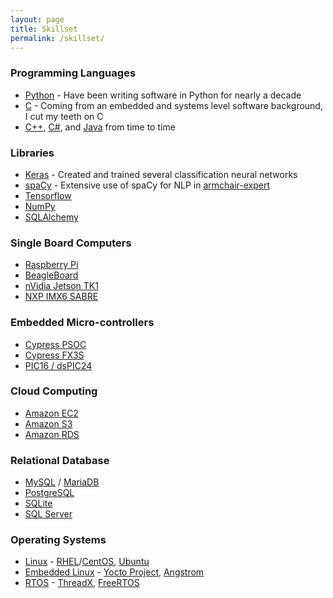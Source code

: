 ```yaml
---
layout: page
title: Skillset
permalink: /skillset/
---
```


### Programming Languages
- [Python][python] - Have been writing software in Python for nearly a decade
- [C][c] - Coming from an embedded and systems level software background, I cut my teeth on C
- [C++][cpp], [C#][csharp], and [Java][java] from time to time

### Libraries
- [Keras][keras] - Created and trained several classification neural networks
- [spaCy][spacy] - Extensive use of spaCy for NLP in [armchair-expert][armchair-expert]
- [Tensorflow][tensorflow]
- [NumPy][numpy]
- [SQLAlchemy][sqlalchemy]

### Single Board Computers
- [Raspberry Pi][pi]
- [BeagleBoard][beagleboard]
- [nVidia Jetson TK1][tk1]
- [NXP IMX6 SABRE][sabre]

### Embedded Micro-controllers
- [Cypress PSOC][cypress]
- [Cypress FX3S][cypress]
- [PIC16 / dsPIC24][pic]

### Cloud Computing
- [Amazon EC2][ec2]
- [Amazon S3][s3]
- [Amazon RDS][rds]

### Relational Database
- [MySQL][mysql] / [MariaDB][mariadb]
- [PostgreSQL][postgresql]
- [SQLite][sqlite]
- [SQL Server][sqlserver]

### Operating Systems
- [Linux][linux] - [RHEL][rhel]/[CentOS][centos], [Ubuntu][ubuntu]
- [Embedded Linux][linux] - [Yocto Project][yocto], [Angstrom][angstrom]
- [RTOS][rtos] - [ThreadX][threadx], [FreeRTOS][freertos]

[python]: https://www.python.org
[c]: https://en.wikipedia.org/wiki/C_(programming_language)
[cpp]: https://isocpp.org
[csharp]: https://en.wikipedia.org/wiki/C_Sharp_(programming_language)
[java]: https://java.com/en/

[armchair-expert]: https://github.com/csvance/armchair-expert

[keras]: https://keras.io
[tensorflow]: https://www.tensorflow.org
[spacy]: https://spacy.io
[numpy]: http://www.numpy.org
[sqlalchemy]: http://www.sqlalchemy.org

[pi]: https://www.raspberrypi.org
[tk1]: http://www.nvidia.com/object/jetson-tk1-embedded-dev-kit.html
[sabre]: https://www.nxp.com/support/developer-resources/hardware-development-tools/sabre-development-system/sabre-platform-for-smart-devices-based-on-the-i.mx-6-series:RDIMX6SABREPLAT
[beagleboard]: https://beagleboard.org

[cypress]: http://www.cypress.com/products/microcontrollers-mcus
[pic]: http://www.microchip.com/design-centers/microcontrollers

[mysql]: https://www.mysql.com
[mariadb]: https://mariadb.com
[postgresql]: https://www.postgresql.org
[sqlite]: https://www.sqlite.org
[sqlserver]: https://www.microsoft.com/en-us/sql-server/sql-server-2016

[ec2]: https://aws.amazon.com/ec2/
[s3]: https://aws.amazon.com/s3/
[rds]: https://aws.amazon.com/rds/

[linux]: https://www.linux.org
[rhel]: https://www.redhat.com/en/technologies/linux-platforms/enterprise-linux
[ubuntu]: https://www.ubuntu.com
[centos]: https://www.centos.org
[yocto]: https://www.yoctoproject.org
[angstrom]: http://www.angstrom-distribution.org
[threadx]: https://rtos.com/solutions/threadx/
[freertos]: https://www.freertos.org
[rtos]: https://en.wikipedia.org/wiki/Real-time_operating_system

[nlp]: https://en.wikipedia.org/wiki/Natural_language_processing
[rdbms]: https://en.wikipedia.org/wiki/Relational_database_management_system
[markov-chain]: https://en.wikipedia.org/wiki/Markov_chain
